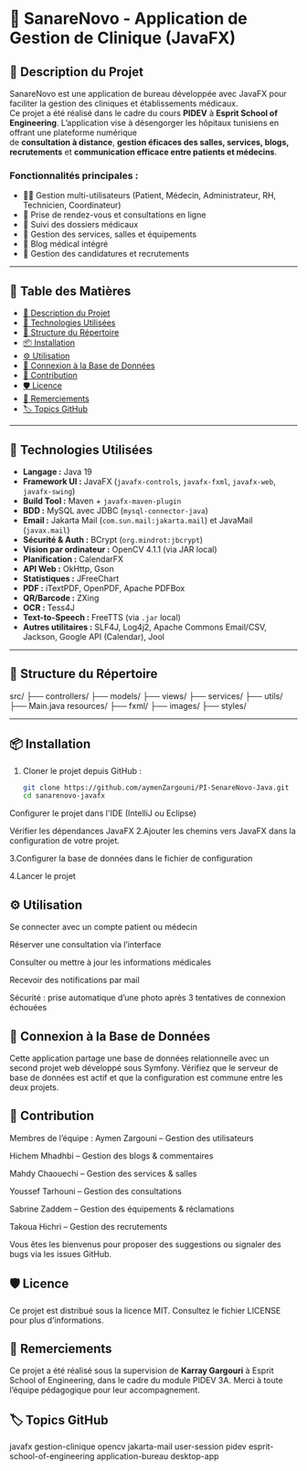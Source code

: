 # 🏥 SanareNovo - Application de Gestion de Clinique (JavaFX)

## 📖 Description du Projet

SanareNovo est une application de bureau développée avec JavaFX pour faciliter la gestion des cliniques et établissements médicaux.  
Ce projet a été réalisé dans le cadre du cours **PIDEV** à **Esprit School of Engineering**. L’application vise à désengorger les hôpitaux tunisiens en offrant une plateforme numérique  
de **consultation à distance**, **gestion éficaces des salles, services, blogs, recrutements** et **communication efficace entre patients et médecins**.

### Fonctionnalités principales :

- 🧑‍⚕️ Gestion multi-utilisateurs (Patient, Médecin, Administrateur, RH, Technicien, Coordinateur)
- 📅 Prise de rendez-vous et consultations en ligne
- 📁 Suivi des dossiers médicaux
- 🏥 Gestion des services, salles et équipements
- 📰 Blog médical intégré
- 💼 Gestion des candidatures et recrutements
  
---

## 📑 Table des Matières

- [📖 Description du Projet](#-description-du-projet)
- [🧰 Technologies Utilisées](#-technologies-utilisées)
- [📁 Structure du Répertoire](#-structure-du-répertoire)
- [📦 Installation](#-installation)
- [⚙️ Utilisation](#-utilisation)
- [🔗 Connexion à la Base de Données](#-connexion-à-la-base-de-données)
- [👥 Contribution](#-contribution)
- [🛡️ Licence](#-licence)
- [🙏 Remerciements](#-remerciements)
- [🏷️ Topics GitHub](#-topics-github)

---

## 🧰 Technologies Utilisées

- **Langage :** Java 19
- **Framework UI :** JavaFX (`javafx-controls`, `javafx-fxml`, `javafx-web`, `javafx-swing`)
- **Build Tool :** Maven + `javafx-maven-plugin`
- **BDD :** MySQL avec JDBC (`mysql-connector-java`)
- **Email :** Jakarta Mail (`com.sun.mail:jakarta.mail`) et JavaMail (`javax.mail`)
- **Sécurité & Auth :** BCrypt (`org.mindrot:jbcrypt`)
- **Vision par ordinateur :** OpenCV 4.1.1 (via JAR local)
- **Planification :** CalendarFX
- **API Web :** OkHttp, Gson
- **Statistiques :** JFreeChart
- **PDF :** iTextPDF, OpenPDF, Apache PDFBox
- **QR/Barcode :** ZXing
- **OCR :** Tess4J
- **Text-to-Speech :** FreeTTS (via `.jar` local)
- **Autres utilitaires :** SLF4J, Log4j2, Apache Commons Email/CSV, Jackson, Google API (Calendar), Jool

---

## 📁 Structure du Répertoire

src/
├── controllers/
├── models/
├── views/
├── services/
├── utils/
├── Main.java
resources/
├── fxml/
├── images/
├── styles/

---

## 📦 Installation

1. Cloner le projet depuis GitHub :
   ```bash
   git clone https://github.com/aymenZargouni/PI-SenareNovo-Java.git
   cd sanarenovo-javafx
Configurer le projet dans l'IDE (IntelliJ ou Eclipse)

Vérifier les dépendances JavaFX
2.Ajouter les chemins vers JavaFX dans la configuration de votre projet.

3.Configurer la base de données dans le fichier de configuration

4.Lancer le projet

## ⚙️ Utilisation

Se connecter avec un compte patient ou médecin

Réserver une consultation via l’interface

Consulter ou mettre à jour les informations médicales

Recevoir des notifications par mail

Sécurité : prise automatique d’une photo après 3 tentatives de connexion échouées

## 🔗 Connexion à la Base de Données
Cette application partage une base de données relationnelle avec un second projet web développé sous Symfony.
Vérifiez que le serveur de base de données est actif et que la configuration est commune entre les deux projets.

## 👥 Contribution
Membres de l’équipe :
Aymen Zargouni – Gestion des utilisateurs

Hichem Mhadhbi – Gestion des blogs & commentaires

Mahdy Chaouechi – Gestion des services & salles

Youssef Tarhouni – Gestion des consultations

Sabrine Zaddem – Gestion des équipements & réclamations

Takoua Hichri – Gestion des recrutements

Vous êtes les bienvenus pour proposer des suggestions ou signaler des bugs via les issues GitHub.

## 🛡️ Licence
Ce projet est distribué sous la licence MIT.
Consultez le fichier LICENSE pour plus d’informations.

## 🙏 Remerciements
Ce projet a été réalisé sous la supervision de **Karray Gargouri**
à Esprit School of Engineering, dans le cadre du module PIDEV 3A.
Merci à toute l’équipe pédagogique pour leur accompagnement.

## 🏷️ Topics GitHub
javafx gestion-clinique opencv jakarta-mail user-session pidev esprit-school-of-engineering application-bureau desktop-app
